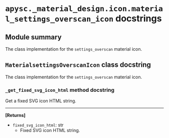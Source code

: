 # `apysc._material_design.icon.material_settings_overscan_icon` docstrings

## Module summary

The class implementation for the `settings_overscan` material icon.

## `MaterialsettingsOverscanIcon` class docstring

The class implementation for the `settings_overscan` material icon.

### `_get_fixed_svg_icon_html` method docstring

Get a fixed SVG icon HTML string.<hr>

**[Returns]**

- `fixed_svg_icon_html`: str
  - Fixed SVG icon HTML string.